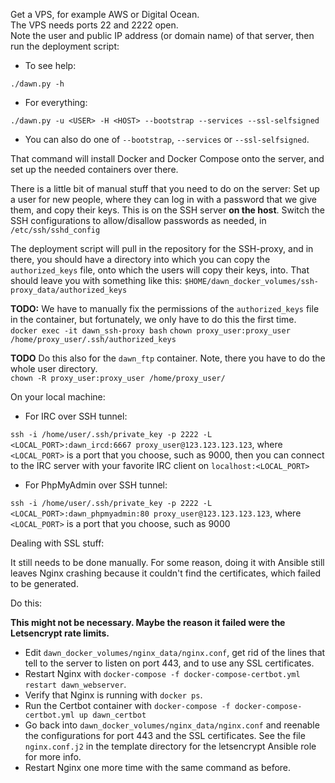 Get a VPS, for example AWS or Digital Ocean.   
The VPS needs ports 22 and 2222 open.   
Note the user and public IP address (or domain name) of that server, then run the deployment script:   

- To see help:

`./dawn.py -h`

- For everything:

`./dawn.py -u <USER> -H <HOST> --bootstrap --services --ssl-selfsigned`

- You can also do one of `--bootstrap`, `--services` or `--ssl-selfsigned`.


That command will install Docker and Docker Compose onto the server, and set up the needed containers over there.

There is a little bit of manual stuff that you need to do on the server:
Set up a user for new people, where they can log in with a password that we give them, and copy their keys.
This is on the SSH server **on the host**.
Switch the SSH configurations to allow/disallow passwords as needed, in `/etc/ssh/sshd_config`


The deployment script will pull in the repository for the SSH-proxy, and in there, you should have a 
directory into which you can copy the `authorized_keys` file, onto which the users will copy their keys, into.
That should leave you with something like this:
`$HOME/dawn_docker_volumes/ssh-proxy_data/authorized_keys`

**TODO:** We have to manually fix the permissions of the `authorized_keys` file in the container, but fortunately, we only have to do this the first time.
`docker exec -it dawn_ssh-proxy bash`
`chown proxy_user:proxy_user /home/proxy_user/.ssh/authorized_keys`

**TODO** Do this also for the `dawn_ftp` container. Note, there you have to do the whole user directory.  
`chown -R proxy_user:proxy_user /home/proxy_user/`


On your local machine:

- For IRC over SSH tunnel:

`ssh -i /home/user/.ssh/private_key -p 2222 -L <LOCAL_PORT>:dawn_ircd:6667 proxy_user@123.123.123.123`, where `<LOCAL_PORT>` is a port that you choose,  such as 9000, then you can connect to the IRC server with your favorite IRC client on `localhost:<LOCAL_PORT>`

- For PhpMyAdmin over SSH tunnel:

`ssh -i /home/user/.ssh/private_key -p 2222 -L <LOCAL_PORT>:dawn_phpmyadmin:80 proxy_user@123.123.123.123`, where `<LOCAL_PORT>` is a port that you choose,  such as 9000


Dealing with SSL stuff:   

It still needs to be done manually. For some reason, doing it with Ansible still leaves Nginx crashing because it couldn't find the certificates, which failed to be generated.    


Do this:    

**This might not be necessary. Maybe the reason it failed were the Letsencrypt rate limits.**

- Edit `dawn_docker_volumes/nginx_data/nginx.conf`, get rid of the lines that tell to the server to listen on port 443, and to use any SSL certificates.
- Restart Nginx with `docker-compose -f docker-compose-certbot.yml restart dawn_webserver`.
- Verify that Nginx is running with `docker ps`.
- Run the Certbot container with `docker-compose -f docker-compose-certbot.yml up dawn_certbot`
- Go back into `dawn_docker_volumes/nginx_data/nginx.conf` and reenable the configurations for port 443 and the SSL certificates. See the file `nginx.conf.j2` in the template directory for the letsencrypt Ansible role for more info.
- Restart Nginx one more time with the same command as before.
